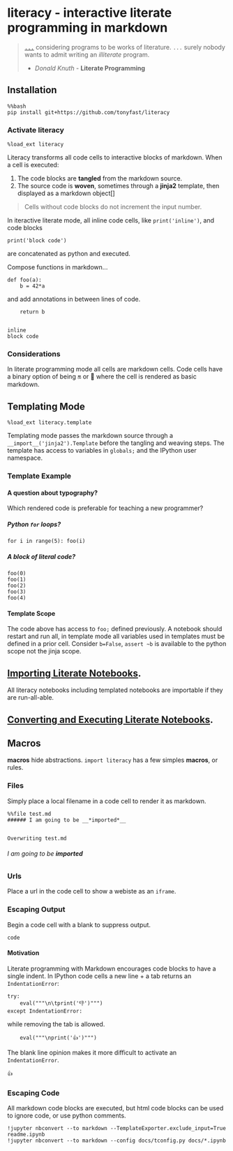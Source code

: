 
# __literacy__ - interactive literate programming in markdown

> [`...`](http://roxygen.org/knuth-literate-programming.pdf) considering programs to be works of literature. `...`  surely nobody wants to admit writing an _illiterate_ program.
> - _Donald Knuth_ - **Literate Programming** 

## Installation


    %%bash
    pip install git+https://github.com/tonyfast/literacy
    
### Activate literacy

    %load_ext literacy


Literacy transforms all code cells to interactive blocks of markdown.  When a cell is executed:
    
1. The code blocks are __tangled__ from the markdown source.
2. The source code is __woven__, sometimes through a __jinja2__ template, then displayed as a markdown object[]

> Cells without code blocks do not increment the input number.



In iteractive literate mode, all inline code cells, like `print('inline')`, and code blocks

    print('block code')
    
are concatenated as python and executed.
    
Compose functions in markdown...
    
    def foo(a): 
        b = 42*a
and add annotations in between lines of code.
        
        return b


    inline
    block code



### Considerations

In literate programming mode all cells are markdown cells.  Code cells have a binary option
of being 🔛 or 📴 where the cell is rendered as basic markdown.



## Templating Mode

    %load_ext literacy.template
    
Templating mode passes the markdown source through a `__import__('jinja2').Template` before 
the tangling and weaving steps.  The template has access to variables in `globals;` and the
IPython user namespace. 



### Template Example

#### A question about typography?

Which rendered code is preferable for teaching a new programmer?

##### Python <code>for</code> loops?
    
    for i in range(5): foo(i)
      
##### A block of literal code?

    foo(0)
    foo(1)
    foo(2)
    foo(3)
    foo(4)
    
    
    
#### Template Scope

The code above has access to `foo;` defined previously.  A notebook should restart and run all, 
in template mode all variables used in templates must be defined in a prior cell.  Consider 
`b=False`, `assert ~b` is available to the python scope not the jinja scope.



## [Importing Literate Notebooks](docs/imports.md).

All literacy notebooks including templated notebooks are importable if they are run-all-able.



## [Converting and Executing Literate Notebooks](docs/display-objects.md).



## Macros

__macros__ hide abstractions.  `import literacy` has a few simples __macros__, or rules.



### Files

Simply place a local filename in a code cell to render it as markdown.

    %%file test.md
    ###### I am going to be __*imported*__


    Overwriting test.md



###### I am going to be __*imported*__



### Urls

Place a url in the code cell to show a webiste as an <code>iframe</code>.



### Escaping Output

Begin a code cell with a blank to suppress output.


    code



#### Motivation

Literate programming with Markdown encourages code blocks to have a single indent.  In IPython 
code cells a new line + a tab returns an `IndentationError`:
    
    try:
        eval("""\n\tprint('👎')""")
    except IndentationError:
        
while removing the tab is allowed.
    
        eval("""\nprint('👍')""")
        
        
The blank line opinion makes it more difficult to activate an `IndentationError`.


    👍



### Escaping Code

All markdown code blocks are executed, but html code blocks can be used to ignore code, or 
use python comments.


    !jupyter nbconvert --to markdown --TemplateExporter.exclude_input=True readme.ipynb
    !jupyter nbconvert --to markdown --config docs/tconfig.py docs/*.ipynb
